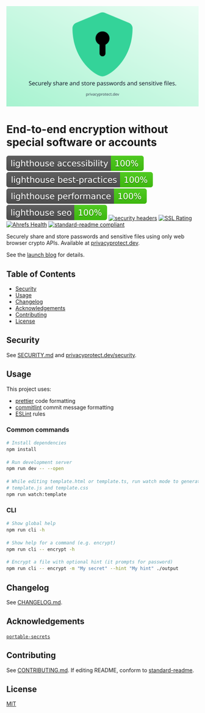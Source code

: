 [![PrivacyProtect](./static/og.png)](https://www.privacyprotect.dev/)

# End-to-end encryption without special software or accounts

[![Lighthouse Accessibility Badge](./results/lighthouse_accessibility.svg)](https://github.com/emazzotta/lighthouse-badges)
[![Lighthouse Best Practices Badge](./results/lighthouse_best-practices.svg)](https://github.com/emazzotta/lighthouse-badges)
[![Lighthouse Performance Badge](./results/lighthouse_performance.svg)](https://github.com/emazzotta/lighthouse-badges)
[![Lighthouse SEO Badge](./results/lighthouse_seo.svg)](https://github.com/emazzotta/lighthouse-badges) [![security headers](https://img.shields.io/security-headers?url=https%3A%2F%2Fwww.privacyprotect.dev%2F)](https://securityheaders.com/?q=https%3A%2F%2Fwww.privacyprotect.dev%2F&hide=on&followRedirects=on) [![SSL Rating](https://img.shields.io/badge/qualys%20ssl-A%2B-brightgreen)](https://www.ssllabs.com/ssltest/analyze.html?d=privacyprotect.dev) [![Ahrefs Health](https://img.shields.io/badge/ahrefs%20health-100-brightgreen)](https://ahrefs.com/site-audit) [![standard-readme compliant](https://img.shields.io/badge/readme%20style-standard-brightgreen.svg)](https://github.com/RichardLitt/standard-readme)

Securely share and store passwords and sensitive files using only web browser crypto APIs. Available at [privacyprotect.dev](https://www.privacyprotect.dev/?utm_source=github&utm_medium=social&utm_content=readme).

See the [launch blog](https://www.rocky.dev/blog/introducing-privacyprotect?utm_source=github&utm_medium=social&utm_campaign=blog&utm_content=readme) for details.

## Table of Contents

- [Security](#security)
- [Usage](#usage)
- [Changelog](#changelog)
- [Acknowledgements](#acknowledgements)
- [Contributing](#contributing)
- [License](#lincense)

## Security

See [SECURITY.md](./SECURITY.md) and [privacyprotect.dev/security](https://www.privacyprotect.dev/security).

## Usage

This project uses:

- [prettier](https://prettier.io/) code formatting
- [commitlint](https://github.com/conventional-changelog/commitlint) commit message formatting
- [ESLint](https://eslint.org/) rules

### Common commands

```bash
# Install dependencies
npm install

# Run development server
npm run dev -- --open

# While editing template.html or template.ts, run watch mode to generate
# template.js and template.css
npm run watch:template
```

### CLI

```bash
# Show global help
npm run cli -h

# Show help for a command (e.g. encrypt)
npm run cli -- encrypt -h

# Encrypt a file with optional hint (it prompts for password)
npm run cli -- encrypt -m "My secret" --hint "My hint" ./output
```

## Changelog

See [CHANGELOG.md](./CHANGELOG.md).

## Acknowledgements

[`portable-secrets`](https://mprimi.github.io/portable-secret/)

## Contributing

See [CONTRIBUTING.md](./CONTRIBUTING.md). If editing README, conform to [standard-readme](https://github.com/RichardLitt/standard-readme).

## License

[MIT](./LICENSE)
